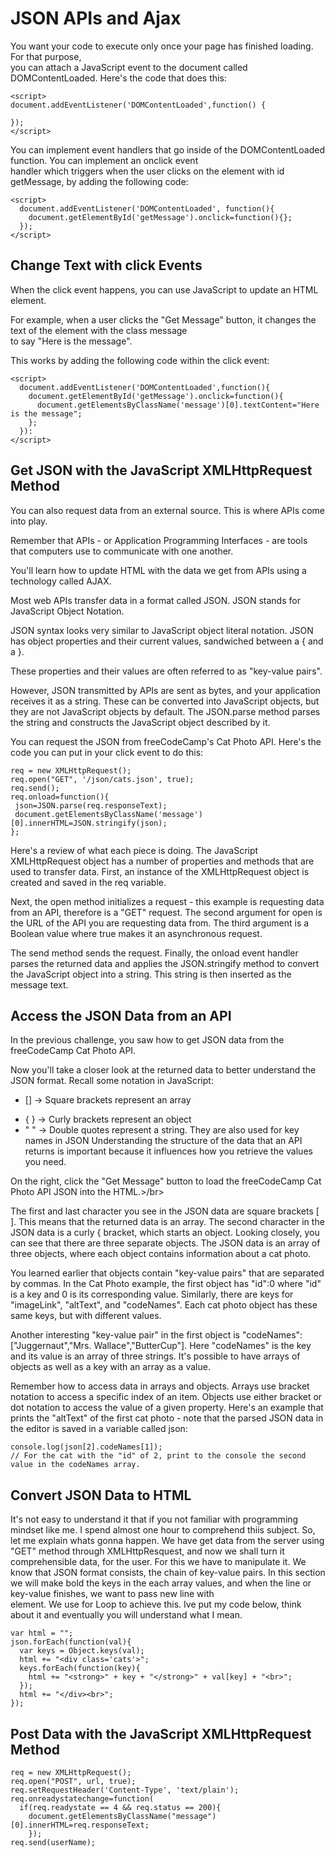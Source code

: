 # JSON APIs and Ajax
You want your code to execute only once your page has finished loading. For that purpose,</br>
you can attach a JavaScript event to the document called DOMContentLoaded. Here's the code that does this:
```
<script>
document.addEventListener('DOMContentLoaded',function() {

});
</script>
```
You can implement event handlers that go inside of the DOMContentLoaded function. You can implement an onclick event</br>
handler which triggers when the user clicks on the element with id getMessage, by adding the following code:
```
<script>
  document.addEventListener('DOMContentLoaded', function(){
    document.getElementById('getMessage').onclick=function(){};
  });
</script>
```
## Change Text with click Events
When the click event happens, you can use JavaScript to update an HTML element.

For example, when a user clicks the "Get Message" button, it changes the text of the element with the class message</br> 
to say "Here is the message".

This works by adding the following code within the click event:
```
<script>
  document.addEventListener('DOMContentLoaded',function(){
    document.getElementById('getMessage').onclick=function(){  
      document.getElementsByClassName('message')[0].textContent="Here is the message";
    };
  }):
</script>  
```
## Get JSON with the JavaScript XMLHttpRequest Method
You can also request data from an external source. This is where APIs come into play.</br>

Remember that APIs - or Application Programming Interfaces - are tools that computers use to communicate with one another.</br>

You'll learn how to update HTML with the data we get from APIs using a technology called AJAX.</br>

Most web APIs transfer data in a format called JSON. JSON stands for JavaScript Object Notation.</br>

JSON syntax looks very similar to JavaScript object literal notation. JSON has object properties and their current values, sandwiched between a { and a }.</br>

These properties and their values are often referred to as "key-value pairs".</br>

However, JSON transmitted by APIs are sent as bytes, and your application receives it as a string. These can be converted into JavaScript objects, but they are not JavaScript objects by default. The JSON.parse method parses the string and constructs the JavaScript object described by it.</br>

You can request the JSON from freeCodeCamp's Cat Photo API. Here's the code you can put in your click event to do this:
```
req = new XMLHttpRequest();
req.open("GET", '/json/cats.json', true);
req.send();
req.onload=function(){
 json=JSON.parse(req.responseText);
 document.getElementsByClassName('message')[0].innerHTML=JSON.stringify(json);
};
```
Here's a review of what each piece is doing. The JavaScript XMLHttpRequest object has a number of properties and methods that are used to transfer data. First, an instance of the XMLHttpRequest object is created and saved in the req variable.

Next, the open method initializes a request - this example is requesting data from an API, therefore is a "GET" request. The second argument for open is the URL of the API you are requesting data from. The third argument is a Boolean value where true makes it an asynchronous request.

The send method sends the request. Finally, the onload event handler parses the returned data and applies the JSON.stringify method to convert the JavaScript object into a string. This string is then inserted as the message text.

## Access the JSON Data from an API
In the previous challenge, you saw how to get JSON data from the freeCodeCamp Cat Photo API.

Now you'll take a closer look at the returned data to better understand the JSON format. Recall some notation in JavaScript:

-  [] -> Square brackets represent an array
* { } -> Curly brackets represent an object
* " " -> Double quotes represent a string. They are also used for key names in JSON
Understanding the structure of the data that an API returns is important because it influences how you retrieve the values you need.

On the right, click the "Get Message" button to load the freeCodeCamp Cat Photo API JSON into the HTML.>/br>

The first and last character you see in the JSON data are square brackets [ ]. This means that the returned data is an array. The second character in the JSON data is a curly { bracket, which starts an object. Looking closely, you can see that there are three separate objects. The JSON data is an array of three objects, where each object contains information about a cat photo.

You learned earlier that objects contain "key-value pairs" that are separated by commas. In the Cat Photo example, the first object has "id":0 where "id" is a key and 0 is its corresponding value. Similarly, there are keys for "imageLink", "altText", and "codeNames". Each cat photo object has these same keys, but with different values.

Another interesting "key-value pair" in the first object is "codeNames":["Juggernaut","Mrs. Wallace","ButterCup"]. Here "codeNames" is the key and its value is an array of three strings. It's possible to have arrays of objects as well as a key with an array as a value.

Remember how to access data in arrays and objects. Arrays use bracket notation to access a specific index of an item. Objects use either bracket or dot notation to access the value of a given property. Here's an example that prints the "altText" of the first cat photo - note that the parsed JSON data in the editor is saved in a variable called json:
```
console.log(json[2].codeNames[1]);
// For the cat with the "id" of 2, print to the console the second value in the codeNames array.
```
## Convert JSON Data to HTML
It's not easy to understand it that if you not familiar with programming mindset like me. I spend almost one hour to comprehend thiis subject. So, let me explain whats gonna happen. We have get data from the server using "GET" method through XMLHttpResquest, and now we shall turn it comprehensible data, for the user. For this we have to manipulate it. We  know that JSON format consists, the chain of key-value pairs. In this section we will make bold the keys in the each array values, and when the line or key-value finishes, we want to pass new line with <br> element. We use for Loop to achieve this. Ive put my code below, think about it and eventually you will understand what I mean.
```
var html = "";
json.forEach(function(val){
  var keys = Object.keys(val);
  html += "<div class='cats'>";
  keys.forEach(function(key){
    html += "<strong>" + key + "</strong>" + val[key] + "<br>";
  });
  html += "</div><br>";
});
```
## Post Data with the JavaScript XMLHttpRequest Method

```
req = new XMLHttpRequest();
req.open("POST", url, true);
req.setRequestHeader('Content-Type', 'text/plain');
req.onreadystatechange=function(
  if(req.readystate == 4 && req.status == 200){
    document.getElementsByClassName("message")[0].innerHTML=req.responseText;
    });
req.send(userName);
```








